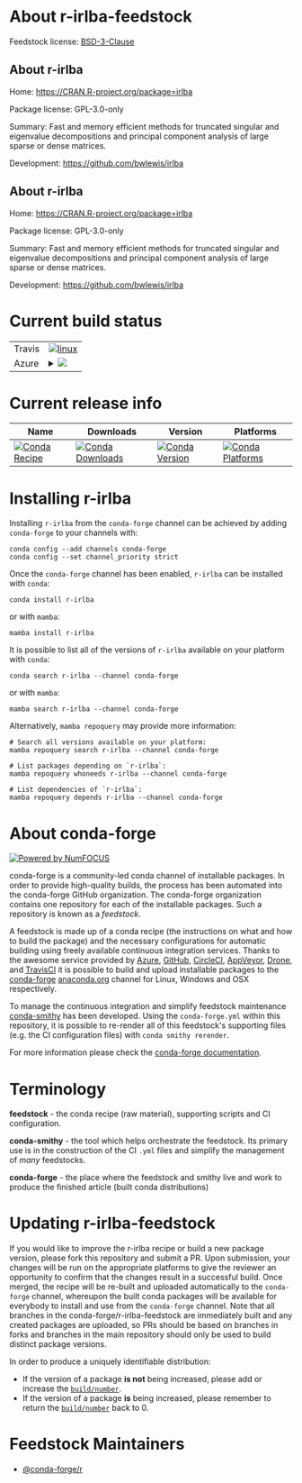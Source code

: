 About r-irlba-feedstock
=======================

Feedstock license: [BSD-3-Clause](https://github.com/conda-forge/r-irlba-feedstock/blob/main/LICENSE.txt)


About r-irlba
-------------

Home: https://CRAN.R-project.org/package=irlba

Package license: GPL-3.0-only

Summary: Fast and memory efficient methods for truncated singular and eigenvalue decompositions and principal component analysis of large sparse or dense matrices.

Development: https://github.com/bwlewis/irlba

About r-irlba
-------------

Home: https://CRAN.R-project.org/package=irlba

Package license: GPL-3.0-only

Summary: Fast and memory efficient methods for truncated singular and eigenvalue decompositions and principal component analysis of large sparse or dense matrices.

Development: https://github.com/bwlewis/irlba

Current build status
====================


<table><tr>
    <td>Travis</td>
    <td>
      <a href="https://app.travis-ci.com/conda-forge/r-irlba-feedstock">
        <img alt="linux" src="https://img.shields.io/travis/com/conda-forge/r-irlba-feedstock/main.svg?label=Linux">
      </a>
    </td>
  </tr>
    
  <tr>
    <td>Azure</td>
    <td>
      <details>
        <summary>
          <a href="https://dev.azure.com/conda-forge/feedstock-builds/_build/latest?definitionId=1265&branchName=main">
            <img src="https://dev.azure.com/conda-forge/feedstock-builds/_apis/build/status/r-irlba-feedstock?branchName=main">
          </a>
        </summary>
        <table>
          <thead><tr><th>Variant</th><th>Status</th></tr></thead>
          <tbody><tr>
              <td>linux_64_r_base4.2</td>
              <td>
                <a href="https://dev.azure.com/conda-forge/feedstock-builds/_build/latest?definitionId=1265&branchName=main">
                  <img src="https://dev.azure.com/conda-forge/feedstock-builds/_apis/build/status/r-irlba-feedstock?branchName=main&jobName=linux&configuration=linux%20linux_64_r_base4.2" alt="variant">
                </a>
              </td>
            </tr><tr>
              <td>linux_64_r_base4.3</td>
              <td>
                <a href="https://dev.azure.com/conda-forge/feedstock-builds/_build/latest?definitionId=1265&branchName=main">
                  <img src="https://dev.azure.com/conda-forge/feedstock-builds/_apis/build/status/r-irlba-feedstock?branchName=main&jobName=linux&configuration=linux%20linux_64_r_base4.3" alt="variant">
                </a>
              </td>
            </tr><tr>
              <td>linux_aarch64_r_base4.2</td>
              <td>
                <a href="https://dev.azure.com/conda-forge/feedstock-builds/_build/latest?definitionId=1265&branchName=main">
                  <img src="https://dev.azure.com/conda-forge/feedstock-builds/_apis/build/status/r-irlba-feedstock?branchName=main&jobName=linux&configuration=linux%20linux_aarch64_r_base4.2" alt="variant">
                </a>
              </td>
            </tr><tr>
              <td>linux_aarch64_r_base4.3</td>
              <td>
                <a href="https://dev.azure.com/conda-forge/feedstock-builds/_build/latest?definitionId=1265&branchName=main">
                  <img src="https://dev.azure.com/conda-forge/feedstock-builds/_apis/build/status/r-irlba-feedstock?branchName=main&jobName=linux&configuration=linux%20linux_aarch64_r_base4.3" alt="variant">
                </a>
              </td>
            </tr><tr>
              <td>linux_ppc64le_r_base4.2</td>
              <td>
                <a href="https://dev.azure.com/conda-forge/feedstock-builds/_build/latest?definitionId=1265&branchName=main">
                  <img src="https://dev.azure.com/conda-forge/feedstock-builds/_apis/build/status/r-irlba-feedstock?branchName=main&jobName=linux&configuration=linux%20linux_ppc64le_r_base4.2" alt="variant">
                </a>
              </td>
            </tr><tr>
              <td>linux_ppc64le_r_base4.3</td>
              <td>
                <a href="https://dev.azure.com/conda-forge/feedstock-builds/_build/latest?definitionId=1265&branchName=main">
                  <img src="https://dev.azure.com/conda-forge/feedstock-builds/_apis/build/status/r-irlba-feedstock?branchName=main&jobName=linux&configuration=linux%20linux_ppc64le_r_base4.3" alt="variant">
                </a>
              </td>
            </tr><tr>
              <td>osx_64_r_base4.2</td>
              <td>
                <a href="https://dev.azure.com/conda-forge/feedstock-builds/_build/latest?definitionId=1265&branchName=main">
                  <img src="https://dev.azure.com/conda-forge/feedstock-builds/_apis/build/status/r-irlba-feedstock?branchName=main&jobName=osx&configuration=osx%20osx_64_r_base4.2" alt="variant">
                </a>
              </td>
            </tr><tr>
              <td>osx_64_r_base4.3</td>
              <td>
                <a href="https://dev.azure.com/conda-forge/feedstock-builds/_build/latest?definitionId=1265&branchName=main">
                  <img src="https://dev.azure.com/conda-forge/feedstock-builds/_apis/build/status/r-irlba-feedstock?branchName=main&jobName=osx&configuration=osx%20osx_64_r_base4.3" alt="variant">
                </a>
              </td>
            </tr><tr>
              <td>osx_arm64_r_base4.2</td>
              <td>
                <a href="https://dev.azure.com/conda-forge/feedstock-builds/_build/latest?definitionId=1265&branchName=main">
                  <img src="https://dev.azure.com/conda-forge/feedstock-builds/_apis/build/status/r-irlba-feedstock?branchName=main&jobName=osx&configuration=osx%20osx_arm64_r_base4.2" alt="variant">
                </a>
              </td>
            </tr><tr>
              <td>osx_arm64_r_base4.3</td>
              <td>
                <a href="https://dev.azure.com/conda-forge/feedstock-builds/_build/latest?definitionId=1265&branchName=main">
                  <img src="https://dev.azure.com/conda-forge/feedstock-builds/_apis/build/status/r-irlba-feedstock?branchName=main&jobName=osx&configuration=osx%20osx_arm64_r_base4.3" alt="variant">
                </a>
              </td>
            </tr><tr>
              <td>win_64</td>
              <td>
                <a href="https://dev.azure.com/conda-forge/feedstock-builds/_build/latest?definitionId=1265&branchName=main">
                  <img src="https://dev.azure.com/conda-forge/feedstock-builds/_apis/build/status/r-irlba-feedstock?branchName=main&jobName=win&configuration=win%20win_64_" alt="variant">
                </a>
              </td>
            </tr>
          </tbody>
        </table>
      </details>
    </td>
  </tr>
</table>

Current release info
====================

| Name | Downloads | Version | Platforms |
| --- | --- | --- | --- |
| [![Conda Recipe](https://img.shields.io/badge/recipe-r--irlba-green.svg)](https://anaconda.org/conda-forge/r-irlba) | [![Conda Downloads](https://img.shields.io/conda/dn/conda-forge/r-irlba.svg)](https://anaconda.org/conda-forge/r-irlba) | [![Conda Version](https://img.shields.io/conda/vn/conda-forge/r-irlba.svg)](https://anaconda.org/conda-forge/r-irlba) | [![Conda Platforms](https://img.shields.io/conda/pn/conda-forge/r-irlba.svg)](https://anaconda.org/conda-forge/r-irlba) |

Installing r-irlba
==================

Installing `r-irlba` from the `conda-forge` channel can be achieved by adding `conda-forge` to your channels with:

```
conda config --add channels conda-forge
conda config --set channel_priority strict
```

Once the `conda-forge` channel has been enabled, `r-irlba` can be installed with `conda`:

```
conda install r-irlba
```

or with `mamba`:

```
mamba install r-irlba
```

It is possible to list all of the versions of `r-irlba` available on your platform with `conda`:

```
conda search r-irlba --channel conda-forge
```

or with `mamba`:

```
mamba search r-irlba --channel conda-forge
```

Alternatively, `mamba repoquery` may provide more information:

```
# Search all versions available on your platform:
mamba repoquery search r-irlba --channel conda-forge

# List packages depending on `r-irlba`:
mamba repoquery whoneeds r-irlba --channel conda-forge

# List dependencies of `r-irlba`:
mamba repoquery depends r-irlba --channel conda-forge
```


About conda-forge
=================

[![Powered by
NumFOCUS](https://img.shields.io/badge/powered%20by-NumFOCUS-orange.svg?style=flat&colorA=E1523D&colorB=007D8A)](https://numfocus.org)

conda-forge is a community-led conda channel of installable packages.
In order to provide high-quality builds, the process has been automated into the
conda-forge GitHub organization. The conda-forge organization contains one repository
for each of the installable packages. Such a repository is known as a *feedstock*.

A feedstock is made up of a conda recipe (the instructions on what and how to build
the package) and the necessary configurations for automatic building using freely
available continuous integration services. Thanks to the awesome service provided by
[Azure](https://azure.microsoft.com/en-us/services/devops/), [GitHub](https://github.com/),
[CircleCI](https://circleci.com/), [AppVeyor](https://www.appveyor.com/),
[Drone](https://cloud.drone.io/welcome), and [TravisCI](https://travis-ci.com/)
it is possible to build and upload installable packages to the
[conda-forge](https://anaconda.org/conda-forge) [anaconda.org](https://anaconda.org/)
channel for Linux, Windows and OSX respectively.

To manage the continuous integration and simplify feedstock maintenance
[conda-smithy](https://github.com/conda-forge/conda-smithy) has been developed.
Using the ``conda-forge.yml`` within this repository, it is possible to re-render all of
this feedstock's supporting files (e.g. the CI configuration files) with ``conda smithy rerender``.

For more information please check the [conda-forge documentation](https://conda-forge.org/docs/).

Terminology
===========

**feedstock** - the conda recipe (raw material), supporting scripts and CI configuration.

**conda-smithy** - the tool which helps orchestrate the feedstock.
                   Its primary use is in the construction of the CI ``.yml`` files
                   and simplify the management of *many* feedstocks.

**conda-forge** - the place where the feedstock and smithy live and work to
                  produce the finished article (built conda distributions)


Updating r-irlba-feedstock
==========================

If you would like to improve the r-irlba recipe or build a new
package version, please fork this repository and submit a PR. Upon submission,
your changes will be run on the appropriate platforms to give the reviewer an
opportunity to confirm that the changes result in a successful build. Once
merged, the recipe will be re-built and uploaded automatically to the
`conda-forge` channel, whereupon the built conda packages will be available for
everybody to install and use from the `conda-forge` channel.
Note that all branches in the conda-forge/r-irlba-feedstock are
immediately built and any created packages are uploaded, so PRs should be based
on branches in forks and branches in the main repository should only be used to
build distinct package versions.

In order to produce a uniquely identifiable distribution:
 * If the version of a package **is not** being increased, please add or increase
   the [``build/number``](https://docs.conda.io/projects/conda-build/en/latest/resources/define-metadata.html#build-number-and-string).
 * If the version of a package **is** being increased, please remember to return
   the [``build/number``](https://docs.conda.io/projects/conda-build/en/latest/resources/define-metadata.html#build-number-and-string)
   back to 0.

Feedstock Maintainers
=====================

* [@conda-forge/r](https://github.com/conda-forge/r/)


